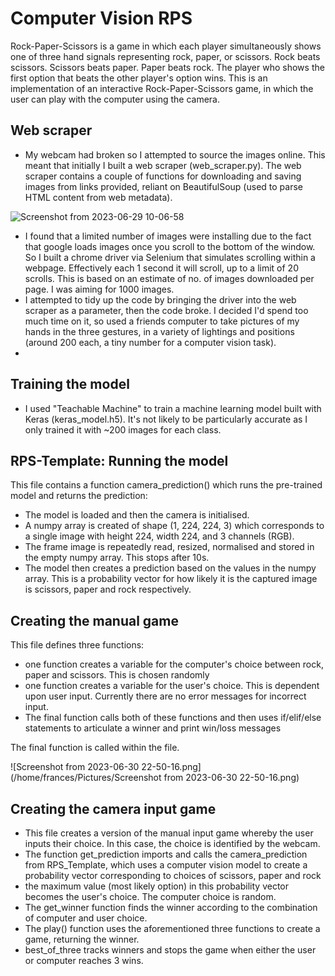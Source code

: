 # Computer Vision RPS

Rock-Paper-Scissors is a game in which each player simultaneously shows one of three hand signals representing rock, paper, or scissors. Rock beats scissors. Scissors beats paper. Paper beats rock. The player who shows the first option that beats the other player's option wins. This is an implementation of an interactive Rock-Paper-Scissors game, in which the user can play with the computer using the camera.

## Web scraper

- My webcam had broken so I attempted to source the images online. This meant that initially I built a web scraper (web_scraper.py). The web scraper contains a couple of functions for downloading and saving images from links provided, reliant on BeautifulSoup (used to parse HTML content from web metadata). 

![Screenshot from 2023-06-29 10-06-58](https://github.com/FrancesGorka/computer-vision-rock-paper-scissors/assets/27502612/9275956f-a447-4978-bcb2-9ba6b12b5e3b)

- I found that a limited number of images were installing due to the fact that google loads images once you scroll to the bottom of the window. So I built a chrome driver via Selenium that simulates scrolling within a webpage. Effectively each 1 second it will scroll, up to a limit of 20 scrolls. This is based on an estimate of no. of images downloaded per page. I was aiming for 1000 images.
- I attempted to tidy up the code by bringing the driver into the web scraper as a parameter, then the code broke. I decided I'd spend too much time on it, so used a friends computer to take pictures of my hands in the three gestures, in a variety of lightings and positions (around 200 each, a tiny number for a computer vision task).
- 
## Training the model

- I used "Teachable Machine" to train a machine learning model built with Keras (keras_model.h5). It's not likely to be particularly accurate as I only trained it with ~200 images for each class.

## RPS-Template: Running the model

This file contains a function camera_prediction() which runs the pre-trained model and returns the prediction: 
- The model is loaded and then the camera is initialised. 
- A numpy array is created of shape (1, 224, 224, 3) which corresponds to a single image with height 224, width 224, and 3 channels (RGB). 
- The frame image is repeatedly read, resized, normalised and stored in the empty numpy array. This stops after 10s.
- The model then creates a prediction based on the values in the numpy array. This is a probability vector for how likely it is the captured image is scissors, paper and rock respectively.

## Creating the manual game

This file defines three functions:
- one function creates a variable for the computer's choice between rock, paper and scissors. This is chosen randomly
- one function creates a variable for the user's choice. This is dependent upon user input. Currently there are no error messages for incorrect input.
- The final function calls both of these functions and then uses if/elif/else statements to articulate a winner and print win/loss messages

The final function is called within the file.

![Screenshot from 2023-06-30 22-50-16.png](/home/frances/Pictures/Screenshot from 2023-06-30 22-50-16.png)

## Creating the camera input game

- This file creates a version of the manual input game whereby the user inputs their choice. In this case, the choice is identified by the webcam.
- The function get_prediction imports and calls the camera_prediction from RPS_Template, which uses a computer vision model to create a probability vector corresponding to choices of scissors, paper and rock
- the maximum value (most likely option) in this probability vector becomes the user's choice. The computer choice is random.
- The get_winner function finds the winner according to the combination of computer and user choice.
- The play() function uses the aforementioned three functions to create a game, returning the winner.
- best_of_three tracks winners and stops the game when either the user or computer reaches 3 wins.
